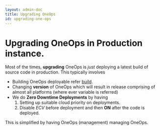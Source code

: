 ```yaml
---
layout: admin-doc
title: Upgrading OneOps
id: upgrading-one-ops
---
```


# Upgrading OneOps in Production instance.

Most of the times, **upgrading** OneOps is *just* deploying a latest build of source code in production. This typically involves

* Building OneOps deployable refer [build](https://github.com/OneOps/build-wf).
* Changing **version** of OneOps which will result in release comprising of almost all platforms (where ever variable is referred)
* We do **Zero Downtime Deployments** by having
    1. Setting up suitable cloud priority on deployments.
    2. Disable *ECV* before deployment and then **ON** after the code is deployed.

This is simplified by having OneOps (management) managing OneOps.

